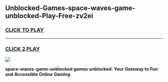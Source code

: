 
## Unblocked-Games-space-waves-game-unblocked-Play-Free-zv2ei
<h3>
<a href="https://premium76.site?title=space-waves-game-unblocked&ref=23A">CLICK TO PLAY</a></h3>
<hr>

<h3>
<a href="https://premium76.site?title=space-waves-game-unblocked&ref=23A">CLICK 2 PLAY</a>
  
</h3>

<a href="https://premium76.site?title=space-waves-game-unblocked&ref=23A"><img src="https://clearcache.store/games.png"></a>


**space-waves-game-unblocked games unblocked: Your Gateway to Fun and Accessible Online Gaming**

